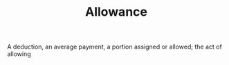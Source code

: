---
title: Allowance
letter: A
permalink: "/definitions/bld-allowance.html"
body: A deduction, an average payment, a portion assigned or allowed; the act of allowing
published_at: '2018-07-07'
source: Black's Law Dictionary 2nd Ed (1910)
layout: post
---